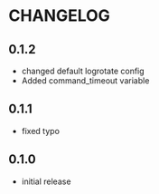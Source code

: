 # CHANGELOG

## 0.1.2

* changed default logrotate config
* Added command_timeout variable

## 0.1.1

* fixed typo

## 0.1.0

* initial release
